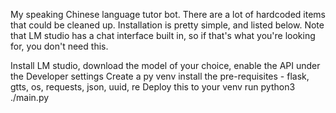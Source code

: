 My speaking Chinese language tutor bot. There are a lot of hardcoded items that could be cleaned up. Installation is pretty simple, and listed below. Note that LM studio has a chat interface built in, so if that's what you're looking for, you don't need this.

Install LM studio, download the model of your choice, enable the API under the Developer settings
Create a py venv
install the pre-requisites - flask, gtts, os, requests, json, uuid, re
Deploy this to your venv
run python3 ./main.py

